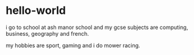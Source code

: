 # hello-world

i go to school at ash manor school and my gcse subjects are computing, business, geography and french.

my hobbies are sport, gaming and i do mower racing.
